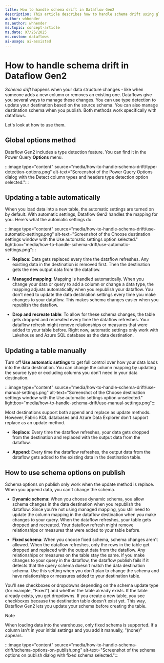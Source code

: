 ```yaml
---
title: How to handle schema drift in Dataflow Gen2
description: This article describes how to handle schema drift using global options and destination settings from Data Factory for Microsoft Fabric.
author: whhender
ms.author: whhender
ms.topic: concept-article
ms.date: 07/25/2025
ms.custom: dataflows
ai-usage: ai-assisted
---
```


# How to handle schema drift in Dataflow Gen2

*Schema drift* happens when your data structure changes - like when someone adds a new column or removes an existing one. Dataflows give you several ways to manage these changes. You can use type detection to update your destination based on the source schema. You can also manage destination schema when you publish. Both methods work specifically with dataflows.

Let's look at how to use them.  

## Global options method

Dataflow Gen2 includes a type detection feature. You can find it in the Power Query **Options** menu.

:::image type="content" source="media/how-to-handle-schema-drift/type-detection-options.png" alt-text="Screenshot of the Power Query Options dialog with the Detect column types and headers type detection option selected.":::

## Updating a table automatically

When you load data into a new table, the automatic settings are turned on by default. With automatic settings, Dataflow Gen2 handles the mapping for you. Here's what the automatic settings do:

:::image type="content" source="media/how-to-handle-schema-drift/use-automatic-settings.png" alt-text="Screenshot of the Choose destination settings window with the Use automatic settings option selected." lightbox="media/how-to-handle-schema-drift/use-automatic-settings.png":::

* **Replace**: Data gets replaced every time the dataflow refreshes. Any existing data in the destination is removed first. Then the destination gets the new output data from the dataflow.

* **Managed mapping**: Mapping is handled automatically. When you change your data or query to add a column or change a data type, the mapping adjusts automatically when you republish your dataflow. You don't need to update the data destination settings every time you make changes to your dataflow. This makes schema changes easier when you republish the dataflow.

* **Drop and recreate table**: To allow for these schema changes, the table gets dropped and recreated every time the dataflow refreshes. Your dataflow refresh might remove relationships or measures that were added to your table before. Right now, automatic settings only work with Lakehouse and Azure SQL database as the data destination.

## Updating a table manually

Turn off **Use automatic settings** to get full control over how your data loads into the data destination. You can change the column mapping by updating the source type or excluding columns you don't need in your data destination.

:::image type="content" source="media/how-to-handle-schema-drift/use-manual-settings.png" alt-text="Screenshot of the Choose destination settings window with the Use automatic settings option unselected." lightbox="media/how-to-handle-schema-drift/use-manual-settings.png":::

Most destinations support both append and replace as update methods. However, Fabric KQL databases and Azure Data Explorer don't support replace as an update method.

* **Replace**: Every time the dataflow refreshes, your data gets dropped from the destination and replaced with the output data from the dataflow.

* **Append**: Every time the dataflow refreshes, the output data from the dataflow gets added to the existing data in the destination table.

## How to use schema options on publish

Schema options on publish only work when the update method is replace. When you append data, you can't change the schema.

* **Dynamic schema**: When you choose dynamic schema, you allow schema changes in the data destination when you republish the dataflow. Since you're not using managed mapping, you still need to update the column mapping in the dataflow destination when you make changes to your query. When the dataflow refreshes, your table gets dropped and recreated. Your dataflow refresh might remove relationships or measures that were added to your table before.

* **Fixed schema**: When you choose fixed schema, schema changes aren't allowed. When the dataflow refreshes, only the rows in the table get dropped and replaced with the output data from the dataflow. Any relationships or measures on the table stay the same. If you make changes to your query in the dataflow, the dataflow publish fails if it detects that the query schema doesn't match the data destination schema. Use this setting when you don't plan to change the schema and have relationships or measures added to your destination table.

You'll see checkboxes or dropdowns depending on the schema update type (for example, "Fixed") and whether the table already exists. If the table already exists, you get dropdowns. If you create a new table, you see checkboxes because the destination table doesn't exist yet. This way, Dataflow Gen2 lets you update your schema before creating the table.

> [!NOTE]
> When loading data into the warehouse, only fixed schema is supported. If a column isn't in your initial settings and you add it manually, "(none)" appears.  

:::image type="content" source="media/how-to-handle-schema-drift/schema-options-on-publish.png" alt-text="Screenshot of the schema options on publish dialog with fixed schema selected.":::
